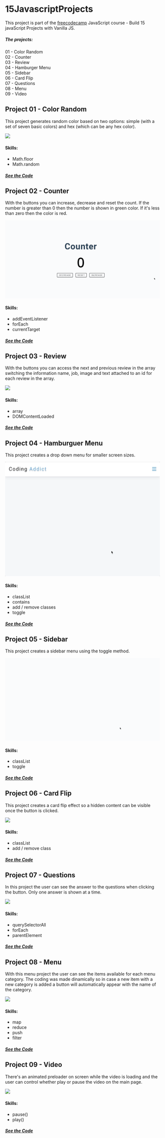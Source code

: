 # 15JavascriptProjects

This project is part of the [freecodecamp](https://www.youtube.com/watch?v=3PHXvlpOkf4) JavaScript course - Build 15 javaScript Projects with Vanilla JS.

##### The projects:
01 - Color Random<br/>
02 - Counter<br/>
03 - Review<br/>
04 - Hamburger Menu<br/>
05 - Sidebar<br/>
06 - Card Flip<br/>
07 - Questions<br/>
08 - Menu<br/>
09 - Video<br/>

## Project 01 - Color Random
This project generates random color based on two options: simple (with a set of seven basic colors) and hex (which can be any hex color).

![](./demo/project01.gif)

#### Skills:
- Math.floor
- Math.random

##### [See the Code](https://github.com/ynaraoliveira/15JavascriptProjects/tree/master/projects/01-color-random)

## Project 02 - Counter
With the buttons you can increase, decrease and reset the count. If the number is greater than 0 then the number is shown in green color. If it's less than zero then the color is red.

![](./demo/project02.gif)

#### Skills:
- addEventListener
- forEach
- currentTarget

##### [See the Code](https://github.com/ynaraoliveira/15JavascriptProjects/tree/master/projects/02-counter)

## Project 03 - Review
With the buttons you can access the next and previous review in the array switching the information name, job, image and text attached to an id for each review in the array.

![](./demo/project03.gif)

#### Skills:
- array
- DOMContentLoaded

##### [See the Code](https://github.com/ynaraoliveira/15JavascriptProjects/tree/master/projects/03-review)

## Project 04 - Hamburguer Menu
This project creates a drop down menu for smaller screen sizes. 

![](./demo/project04.gif)

#### Skills:
- classList
- contains
- add / remove classes
- toggle

##### [See the Code](https://github.com/ynaraoliveira/15JavascriptProjects/tree/master/projects/04-hamburger-menu)

## Project 05 - Sidebar
This project creates a sidebar menu using the toggle method. 

![](./demo/project05.gif)

#### Skills:
- classList
- toggle

##### [See the Code](https://github.com/ynaraoliveira/15JavascriptProjects/tree/master/projects/05-sidebar)

## Project 06 - Card Flip
This project creates a card flip effect so a hidden content can be visible once the button is clicked. 

![](./demo/project06.gif)

#### Skills:
- classList
- add / remove class

##### [See the Code](https://github.com/ynaraoliveira/15JavascriptProjects/tree/master/projects/06-modal)

## Project 07 - Questions
In this project the user can see the answer to the questions when clicking the button. Only one answer is shown at a time.

![](./demo/project07.gif)

#### Skills:
- querySelectorAll
- forEach
- parentElement

##### [See the Code](https://github.com/ynaraoliveira/15JavascriptProjects/tree/master/projects/07-questions)

## Project 08 - Menu
With this menu project the user can see the items available for each menu category. The coding was made dinamically so in case a new item with a new category is added a button will automatically appear with the name of the category. 

![](./demo/project08.gif)

#### Skills:
- map
- reduce
- push
- filter

##### [See the Code](https://github.com/ynaraoliveira/15JavascriptProjects/tree/master/projects/08-menu)

## Project 09 - Video
There's an animated preloader on screen while the video is loading and the user can control whether play or pause the video on the main page.

![](./demo/project09.gif)

#### Skills:
- pause()
- play()

##### [See the Code](https://github.com/ynaraoliveira/15JavascriptProjects/tree/master/projects/09-video)
